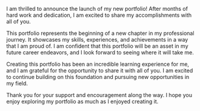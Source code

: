 I am thrilled to announce the launch of my new portfolio! After months of hard work and dedication, I am excited to share my accomplishments with all of you.

This portfolio represents the beginning of a new chapter in my professional journey. It showcases my skills, experiences, and achievements in a way that I am proud of. I am confident that this portfolio will be an asset in my future career endeavors, and I look forward to seeing where it will take me.

Creating this portfolio has been an incredible learning experience for me, and I am grateful for the opportunity to share it with all of you. I am excited to continue building on this foundation and pursuing new opportunities in my field.

Thank you for your support and encouragement along the way. I hope you enjoy exploring my portfolio as much as I enjoyed creating it.
